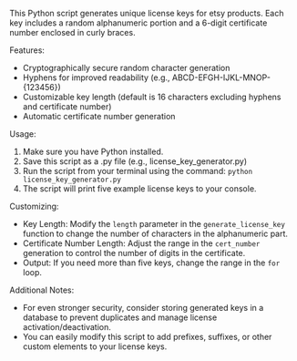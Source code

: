

This Python script generates unique license keys for etsy products. 
Each key includes a random alphanumeric portion and a 6-digit certificate number enclosed in curly braces. 

Features:

* Cryptographically secure random character generation
* Hyphens for improved readability (e.g., ABCD-EFGH-IJKL-MNOP-{123456})
* Customizable key length (default is 16 characters excluding hyphens and certificate number)
* Automatic certificate number generation

Usage:

1. Make sure you have Python installed.
2. Save this script as a .py file (e.g., license_key_generator.py)
3. Run the script from your terminal using the command: `python license_key_generator.py`
4. The script will print five example license keys to your console.

Customizing:

* Key Length: Modify the `length` parameter in the `generate_license_key` function to change the number of characters in the alphanumeric part.
* Certificate Number Length: Adjust the range in the `cert_number` generation to control the number of digits in the certificate.
* Output: If you need more than five keys, change the range in the `for` loop. 

Additional Notes:

* For even stronger security, consider storing generated keys in a database to prevent duplicates and manage license activation/deactivation.
* You can easily modify this script to add prefixes, suffixes, or other custom elements to your license keys.
